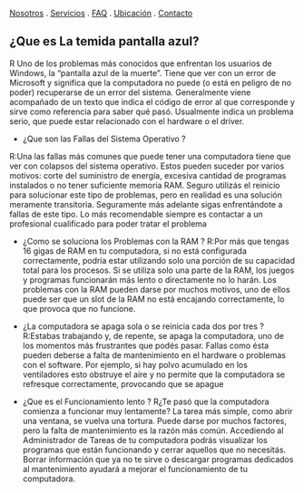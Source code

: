 [Nosotros](./nosotros.md) . [Servicios](./servicios.md) . [FAQ](FAQ.md) . [Ubicación](ubicacion.md) . [Contacto](./contacto.md)

## ¿Que es La temida pantalla azul?

R Uno de los problemas más conocidos que enfrentan los usuarios de Windows, la “pantalla azul de la muerte”. Tiene que ver con un error de Microsoft y significa que la computadora no puede (o está en peligro de no poder) recuperarse de un error del sistema. Generalmente viene acompañado de un texto que indica el código de error al que corresponde y sirve como referencia para saber qué pasó. Usualmente indica un problema serio, que puede estar relacionado con el hardware o el driver.

- ¿Que son las Fallas del Sistema Operativo ?

R:Una las fallas más comunes que puede tener una computadora tiene que ver con colapsos del sistema operativo. Estos pueden suceder por varios motivos: corte del suministro de energía, excesiva cantidad de programas instalados o no tener suficiente memoria RAM.
Seguro utilizás el reinicio para solucionar este tipo de problemas, pero en realidad es una solución meramente transitoria. Seguramente más adelante sigas enfrentándote a fallas de este tipo. Lo más recomendable siempre es contactar a un profesional cualificado para poder tratar el problema

- ¿Como se soluciona los Problemas con la RAM ?
R:Por más que tengas 16 gigas de RAM en tu computadora, si no está configurada correctamente, podría estar utilizando solo una porción de su capacidad total para los procesos. Si se utiliza solo una parte de la RAM, los juegos y programas funcionarán más lento o directamente no lo harán. Los problemas con la RAM pueden darse por muchos motivos, uno de ellos puede ser que un slot de la RAM no está encajando correctamente, lo que provoca que no funcione. 

- ¿La computadora se apaga sola o se reinicia cada dos por tres ?
R:Estabas trabajando y, de repente, se apaga la computadora, uno de los momentos más frustrantes que podés pasar. Fallas como ésta pueden deberse a falta de mantenimiento en el hardware o problemas con el software. Por ejemplo, si hay polvo acumulado en los ventiladores esto obstruye el aire y no permite que la computadora se refresque correctamente, provocando que se apague

- ¿Que es el Funcionamiento lento ?
R¿Te pasó que la computadora comienza a funcionar muy lentamente? La tarea más simple, como abrir una ventana, se vuelva una tortura. Puede darse por muchos factores, pero la falta de mantenimiento es la razón más común. Accediendo al Administrador de Tareas de tu computadora podrás visualizar los programas que están funcionando y cerrar aquellos que no necesitás. Borrar información que ya no te sirve o descargar programas dedicados al mantenimiento ayudará a mejorar el funcionamiento de tu computadora.
